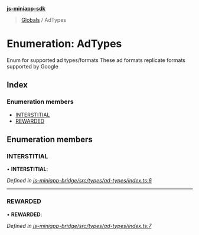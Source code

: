**[js-miniapp-sdk](../README.md)**

> [Globals](../README.md) / AdTypes

# Enumeration: AdTypes

Enum for supported ad types/formats
These ad formats replicate formats supported by Google

## Index

### Enumeration members

* [INTERSTITIAL](adtypes.md#interstitial)
* [REWARDED](adtypes.md#rewarded)

## Enumeration members

### INTERSTITIAL

•  **INTERSTITIAL**: 

*Defined in [js-miniapp-bridge/src/types/ad-types/index.ts:6](https://github.com/rakutentech/js-miniapp/blob/424c7de/js-miniapp-bridge/src/types/ad-types/index.ts#L6)*

___

### REWARDED

•  **REWARDED**: 

*Defined in [js-miniapp-bridge/src/types/ad-types/index.ts:7](https://github.com/rakutentech/js-miniapp/blob/424c7de/js-miniapp-bridge/src/types/ad-types/index.ts#L7)*
